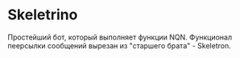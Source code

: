 # Skeletrino

Простейший бот, который выполняет функции NQN. Функционал пеерсылки сообщений вырезан из "старшего брата" - Skeletron. 